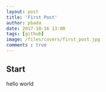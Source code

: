 ```yaml
---
layout: post
title: 'First Post'
author: pbada
date: 2017-10-16 13:00
tags: [github]
image: /files/covers/first_post.jpg
comments : true
---
```


## Start

hello world
